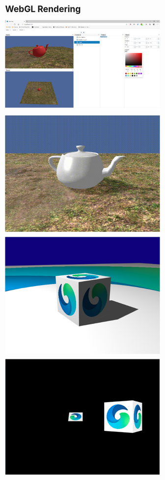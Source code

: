 # WebGL Rendering 

![image](image3.png)

![image](test.gif)

![image](image2.png)

![image](image.png)